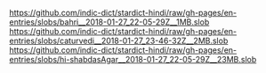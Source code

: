https://github.com/indic-dict/stardict-hindi/raw/gh-pages/en-entries/slobs/bahri__2018-01-27_22-05-29Z__1MB.slob  
https://github.com/indic-dict/stardict-hindi/raw/gh-pages/en-entries/slobs/caturvedi__2018-01-27_23-46-32Z__2MB.slob  
https://github.com/indic-dict/stardict-hindi/raw/gh-pages/en-entries/slobs/hi-shabdasAgar__2018-01-27_22-05-29Z__23MB.slob  
